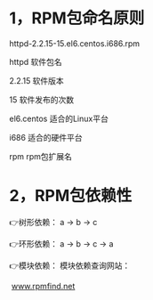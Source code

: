 # 1，RPM包命名原则

httpd-2.2.15-15.el6.centos.i686.rpm

httpd						软件包名

2.2.15						软件版本

15								软件发布的次数

el6.centos				适合的Linux平台

i686							适合的硬件平台

rpm							rpm包扩展名

# 2，RPM包依赖性

:point_right:树形依赖：			a -> b -> c

:point_right:环形依赖：			a -> b -> c -> a

:point_right:模块依赖：			模块依赖查询网站：

​									www.rpmfind.net